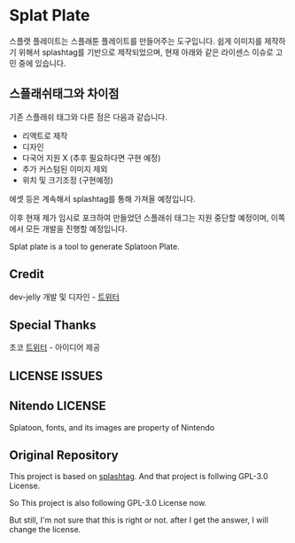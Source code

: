 # Splat Plate

스플랫 플레이트는 스플래툰 플레이트를 만들어주는 도구입니다.
쉽게 이미지를 제작하기 위해서 splashtag를 기반으로 제작되었으며, 현재 아래와 같은 라이센스 이슈로 고민 중에 있습니다.

## 스플래쉬태그와 차이점

기존 스플래쉬 태그와 다른 점은 다음과 같습니다.

- 리액트로 제작
- 디자인
- 다국어 지원 X (추후 필요하다면 구현 예정)
- 추가 커스텀된 이미지 제외
- 위치 및 크기조정 (구현예정)

에셋 등은 계속해서 splashtag를 통해 가져올 예정입니다.

이후 현재 제가 임시로 포크하여 만들었던 스플래쉬 태그는 지원 중단할 예정이며, 이쪽에서 모든 개발을 진행할 예정입니다.

Splat plate is a tool to generate Splatoon Plate.

## Credit

dev-jelly 개발 및 디자인 - [트위터](https://twitter.com/splat_shooter)

## Special Thanks

초코 [트위터](https://twitter.com/octoling_choco) - 아이디어 제공

## LICENSE ISSUES

## Nitendo LICENSE

Splatoon, fonts, and its images are property of Nintendo

## Original Repository

This project is based on [splashtag](https://github.com/SeymourSchlong/splashtags).
And that project is follwing GPL-3.0 License.

So This project is also following GPL-3.0 License now.

But still, I'm not sure that this is right or not. after I get the answer, I will change the license.


